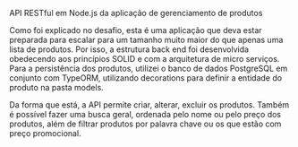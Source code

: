 API RESTful em Node.js da aplicação de gerenciamento de produtos

Como foi explicado no desafio, esta é uma aplicação que deva estar preparada para escalar para um tamanho muito maior do que apenas uma lista de produtos. Por isso, a estrutura back end foi desenvolvida obedecendo aos princípios SOLID e com a arquitetura de micro serviços. 
Para a persistência dos produtos, utilizei o banco de dados PostgreSQL em conjunto com TypeORM, utilizando decorations para definir a entidade do produto na pasta models.

Da forma que está, a API permite criar, alterar, excluir os produtos. Também é possível fazer uma busca geral, ordenada pelo nome ou pelo preço dos produtos, além de filtrar produtos por palavra chave ou os que estão com preço promocional.